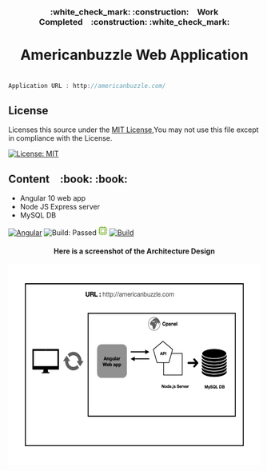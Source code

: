 <h3 align="center">:white_check_mark: :construction:&ensp;&ensp;Work Completed&ensp;&ensp;:construction: :white_check_mark:</h3>
<h1 align="center">Americanbuzzle Web Application</h1>

```rust

Application URL : http://americanbuzzle.com/

```

<h2>License</h2>

<p>Licenses this source under the <u>MIT License</u>,You may not use this file except in compliance with the License.</p>
<!-- Badges -->
<p align="left">
  <a href="LICENSE.md">
    <img src="https://img.shields.io/badge/License-MIT-blue.svg" alt="License: MIT" height="18">
  </a>
</p>


<h2>Content&ensp;&ensp;:book: :book:</h2>

<ul>
    <li>Angular 10 web app</li>
    <li>Node JS Express server</li>
    <li>MySQL DB</li>
</ul> 


  [![Angular](https://img.shields.io/badge/NodeJS-14.15.4-green)](https://nodejs.org/en/)
  <img src="https://img.shields.io/badge/Build-Passed-green" alt="Build: Passed" height="18">
  <img src="https://raw.githubusercontent.com/acervenky/animated-github-badges/master/assets/devbadge.gif" alt="Build: Passed" height="18">
  [![Build](https://img.shields.io/npm/v/@nestjs/core.svg)](https://angular.io/)

  
<h4 align="center">Here is a screenshot of the Architecture Design</h4>
<!-- image -->
<p align="center">
<img src="./assest/webapp.png"
alt="App Screenshots" height="400" width="880">
</P>
